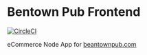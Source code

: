 # Bentown Pub Frontend

[![CircleCI](https://circleci.com/gh/beantownpub/frontend/tree/master.svg?style=svg)](https://circleci.com/gh/beantownpub/frontend/tree/master)

eCommerce Node App for [beantownpub.com](https://beantownpub.com)

